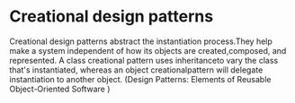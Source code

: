 # Creational design patterns

Creational design patterns abstract the instantiation process.They help make a
system independent of how its objects are created,composed, and represented. A
class creational pattern uses inheritanceto vary the class that's instantiated,
whereas an object creationalpattern will delegate instantiation to another object. (Design Patterns: Elements of Reusable Object-Oriented Software )